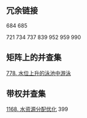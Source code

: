 ## 冗余链接
684
685

721
734
737
839
952
959
990

## 矩阵上的并查集
[778. 水位上升的泳池中游泳](https://leetcode-cn.com/problems/swim-in-rising-water/)

## 带权并查集
[1168. 水资源分配优化](https://leetcode-cn.com/problems/optimize-water-distribution-in-a-village/)
399
